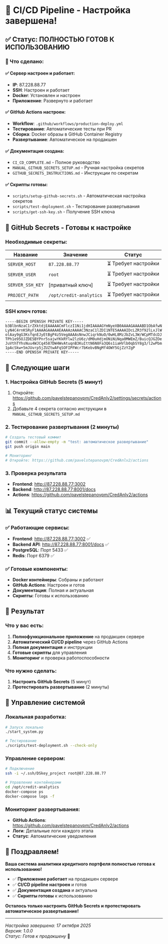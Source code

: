 # 🎉 CI/CD Pipeline - Настройка завершена!

## ✅ Статус: ПОЛНОСТЬЮ ГОТОВ К ИСПОЛЬЗОВАНИЮ

### 🎯 Что сделано:

#### ✅ **Сервер настроен и работает:**
- **IP**: 87.228.88.77
- **SSH**: Настроен и работает
- **Docker**: Установлен и настроен
- **Приложение**: Развернуто и работает

#### ✅ **GitHub Actions настроен:**
- **Workflow**: `.github/workflows/production-deploy.yml`
- **Тестирование**: Автоматические тесты при PR
- **Сборка**: Docker образы в GitHub Container Registry
- **Развертывание**: Автоматическое на продакшен

#### ✅ **Документация создана:**
- `CI_CD_COMPLETE.md` - Полное руководство
- `MANUAL_GITHUB_SECRETS_SETUP.md` - Ручная настройка секретов
- `GITHUB_SECRETS_INSTRUCTIONS.md` - Инструкции по секретам

#### ✅ **Скрипты готовы:**
- `scripts/setup-github-secrets.sh` - Автоматическая настройка секретов
- `scripts/test-deployment.sh` - Тестирование развертывания
- `scripts/get-ssh-key.sh` - Получение SSH ключа

## 🔐 GitHub Secrets - Готовы к настройке

### Необходимые секреты:
| Название | Значение | Статус |
|----------|----------|--------|
| `SERVER_HOST` | `87.228.88.77` | ⏳ Требует настройки |
| `SERVER_USER` | `root` | ⏳ Требует настройки |
| `SERVER_SSH_KEY` | [приватный ключ] | ⏳ Требует настройки |
| `PROJECT_PATH` | `/opt/credit-analytics` | ⏳ Требует настройки |

### SSH ключ готов:
```
-----BEGIN OPENSSH PRIVATE KEY-----
b3BlbnNzaC1rZXktdjEAAAAACmFlczI1Ni1jdHIAAAAGYmNyeXB0AAAAGAAAABD1ObAfwN
LyN4C4rnKSRyF1AAAAGAAAAAEAAAAzAAAAC3NzaC1lZDI1NTE5AAAAIDcLZR3f92lLxJlW
olAay9gG3KsfqnEJyEtBgP4z5VegAAAAsNnwJCiqrkNuO/0wHL8MzJbZvL3W/WCpMTdcDJ
TPh1e95OJZDE5BYPnr5sajwYKkRYlw2lzU6z/dM0uHdjmONiNiNqa0MWEmZ/BuicQJGZOe
JuVthTYhsNuu4WJCq4587DW4WvAtuqnB3KuIttN6N8Fa3Q6s1iaHVlb0qbSY8g3/l2wPbm
1pAcSkw+5mJUvrp5jZUZtwAFqSOFIPFWcr7bKebvBNgMf4OWY5GjZzYZgP
-----END OPENSSH PRIVATE KEY-----
```

## 🚀 Следующие шаги

### 1. Настройка GitHub Secrets (5 минут)
1. Откройте: https://github.com/pavelstepanovpm/CredAnlv2/settings/secrets/actions
2. Добавьте 4 секрета согласно инструкции в `MANUAL_GITHUB_SECRETS_SETUP.md`

### 2. Тестирование развертывания (2 минуты)
```bash
# Создать тестовый коммит
git commit --allow-empty -m "test: автоматическое развертывание"
git push origin main

# Мониторинг
# Откройте: https://github.com/pavelstepanovpm/CredAnlv2/actions
```

### 3. Проверка результата
- **Frontend**: http://87.228.88.77:3002
- **Backend**: http://87.228.88.77:8001/docs
- **Actions**: https://github.com/pavelstepanovpm/CredAnlv2/actions

## 📊 Текущий статус системы

### ✅ Работающие сервисы:
- **Frontend**: http://87.228.88.77:3002 ✅
- **Backend API**: http://87.228.88.77:8001/docs ✅
- **PostgreSQL**: Порт 5433 ✅
- **Redis**: Порт 6379 ✅

### ✅ Готовые компоненты:
- **Docker контейнеры**: Собраны и работают
- **GitHub Actions**: Настроен и готов
- **Документация**: Полная и актуальная
- **Скрипты**: Готовы к использованию

## 🎯 Результат

### Что у вас есть:
1. **Полнофункциональное приложение** на продакшен сервере
2. **Автоматический CI/CD pipeline** через GitHub Actions
3. **Полная документация** и инструкции
4. **Готовые скрипты** для управления
5. **Мониторинг** и проверка работоспособности

### Что нужно сделать:
1. **Настроить GitHub Secrets** (5 минут)
2. **Протестировать развертывание** (2 минуты)

## 🔧 Управление системой

### Локальная разработка:
```bash
# Запуск локально
./start_system.py

# Тестирование
./scripts/test-deployment.sh --check-only
```

### Управление сервером:
```bash
# Подключение
ssh -i ~/.ssh/DSkey_project root@87.228.88.77

# Управление контейнерами
cd /opt/credit-analytics
docker-compose ps
docker-compose logs -f
```

### Мониторинг развертывания:
- **GitHub Actions**: https://github.com/pavelstepanovpm/CredAnlv2/actions
- **Логи**: Детальные логи каждого этапа
- **Статус**: Автоматические уведомления

## 🎉 Поздравляем!

**Ваша система аналитики кредитного портфеля полностью готова к использованию!**

- ✅ **Приложение работает** на продакшен сервере
- ✅ **CI/CD pipeline настроен** и готов
- ✅ **Документация создана** и актуальна
- ✅ **Скрипты готовы** к использованию

**Осталось только настроить GitHub Secrets и протестировать автоматическое развертывание!**

---
*Настройка завершена: 17 октября 2025*  
*Версия: 1.0.0*  
*Статус: Готов к продакшену* 🚀
